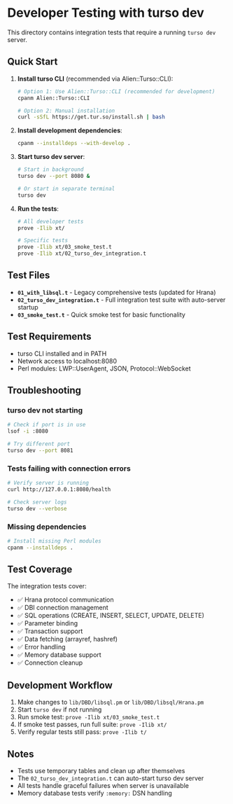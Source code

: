 # Developer Testing with turso dev

This directory contains integration tests that require a running `turso dev` server.

## Quick Start

1. **Install turso CLI** (recommended via Alien::Turso::CLI):
   ```bash
   # Option 1: Use Alien::Turso::CLI (recommended for development)
   cpanm Alien::Turso::CLI
   
   # Option 2: Manual installation
   curl -sSfL https://get.tur.so/install.sh | bash
   ```

2. **Install development dependencies**:
   ```bash
   cpanm --installdeps --with-develop .
   ```

2. **Start turso dev server**:
   ```bash
   # Start in background
   turso dev --port 8080 &
   
   # Or start in separate terminal
   turso dev
   ```

3. **Run the tests**:
   ```bash
   # All developer tests
   prove -Ilib xt/
   
   # Specific tests
   prove -Ilib xt/03_smoke_test.t
   prove -Ilib xt/02_turso_dev_integration.t
   ```

## Test Files

- **`01_with_libsql.t`** - Legacy comprehensive tests (updated for Hrana)
- **`02_turso_dev_integration.t`** - Full integration test suite with auto-server startup
- **`03_smoke_test.t`** - Quick smoke test for basic functionality

## Test Requirements

- turso CLI installed and in PATH
- Network access to localhost:8080
- Perl modules: LWP::UserAgent, JSON, Protocol::WebSocket

## Troubleshooting

### turso dev not starting
```bash
# Check if port is in use
lsof -i :8080

# Try different port
turso dev --port 8081
```

### Tests failing with connection errors
```bash
# Verify server is running
curl http://127.0.0.1:8080/health

# Check server logs
turso dev --verbose
```

### Missing dependencies
```bash
# Install missing Perl modules
cpanm --installdeps .
```

## Test Coverage

The integration tests cover:

- ✅ Hrana protocol communication
- ✅ DBI connection management
- ✅ SQL operations (CREATE, INSERT, SELECT, UPDATE, DELETE)
- ✅ Parameter binding
- ✅ Transaction support
- ✅ Data fetching (arrayref, hashref)
- ✅ Error handling
- ✅ Memory database support
- ✅ Connection cleanup

## Development Workflow

1. Make changes to `lib/DBD/libsql.pm` or `lib/DBD/libsql/Hrana.pm`
2. Start `turso dev` if not running
3. Run smoke test: `prove -Ilib xt/03_smoke_test.t`
4. If smoke test passes, run full suite: `prove -Ilib xt/`
5. Verify regular tests still pass: `prove -Ilib t/`

## Notes

- Tests use temporary tables and clean up after themselves
- The `02_turso_dev_integration.t` can auto-start turso dev server
- All tests handle graceful failures when server is unavailable
- Memory database tests verify `:memory:` DSN handling